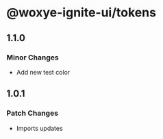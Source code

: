 # @woxye-ignite-ui/tokens

## 1.1.0

### Minor Changes

- Add new test color

## 1.0.1

### Patch Changes

- Imports updates
